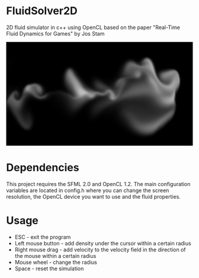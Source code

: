 # FluidSolver2D
2D fluid simulator in c++ using OpenCL based on the paper "Real-Time Fluid Dynamics for Games" by Jos Stam

![Screenshot](image/smoke.png)

# Dependencies

This project requires the SFML 2.0 and OpenCL 1.2.
The main configuration variables are located in config.h where you can change the screen resolution, the OpenCL device you want to use and the fluid properties.

# Usage

* ESC - exit the program
* Left mouse button - add density under the cursor within a certain radius
* Right mouse drag - add velocity to the velocity field in the direction of the mouse within a certain radius
* Mouse wheel - change the radius 
* Space - reset the simulation 